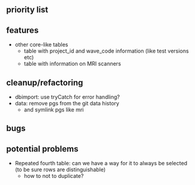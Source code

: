 
## priority list  


## features
  * other core-like tables
    * table with project_id and wave_code information (like test versions etc)
    * table with information on MRI scanners


## cleanup/refactoring
  * dbimport: use tryCatch for error handling?
  * data: remove pgs from the git data history
    * and symlink pgs like mri

## bugs

## potential problems
  * Repeated fourth table: can we have a way for it to always be selected (to be sure rows are distinguishable)
    * how to not to duplicate?

